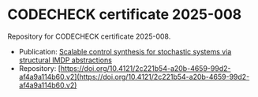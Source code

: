 # CODECHECK certificate 2025-008

Repository for CODECHECK certificate 2025-008.

- Publication: [Scalable control synthesis for stochastic systems via structural IMDP abstractions](https://doi.org/10.48550/arXiv.2411.11803)
- Repository: [https://doi.org/10.4121/2c221b54-a20b-4659-99d2-af4a9a114b60.v2](https://doi.org/10.4121/2c221b54-a20b-4659-99d2-af4a9a114b60.v2)